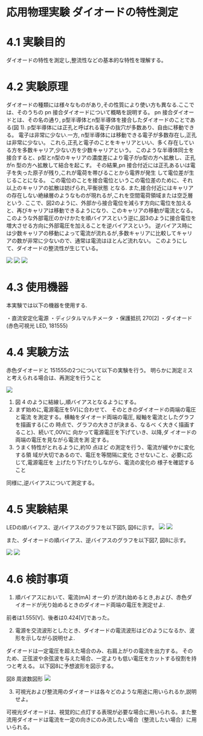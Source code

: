 応用物理実験 ダイオードの特性測定
===

# 4.1 実験目的

ダイオードの特性を測定し,整流性などの基本的な特性を理解する。

# 4.2 実験原理

ダイオードの種類には様々なものがあり,その性質により使い方も異なる.ここでは、そのうちの pn 接合ダイオードについて概略を説明する。
pn 接合ダイオードとは、その名の通り, p型半導体とn型半導体を接合したダイオードのことである(図 1).
p型半導体には正孔と呼ばれる電子の抜穴が多数あり、自由に移動できる。
電子は非常に少ない.一方, n型半導体には移動できる電子が多数存在し,正孔は非常に少ない。
これら,正孔と電子のことをキャリアといい、多く存在している方を多数キャリア,少ない方を少数キャリアという。
このような半導体同士を接合すると、p型とn型のキャリアの濃度差により電子がp型の方へ拡散し、正孔がn 型の方へ拡散して結合を起こす。
その結果,pn 接合付近には正孔あるいは電子を失った原子が残り,これが電荷を帯びることから電界が発生 して電位差が生じることになる。
この電位のことを接合電位というこの電位差のために、それ以上のキャリアの拡散は妨げられ,平衡状態 となる.
また,接合付近にはキャリアの存在しない絶縁層のようなものが現れるが,これを空間電荷領域または空乏層という.
ここで、図2のように、外部から接合電位を減らす方向に電位を加えると、再びキャリアは移動できるようになり、このキャリアの移動が電流となる。
このような外部電圧のかけかたを順バイアスという逆に,図3のように接合電位を増大させる方向に外部電圧を加えることを逆バイアスという。
逆バイアス時には少数キャリアの移動によって電流が流れるが,多数キャリアに比較してキャリアの数が非常に少ないので、通常は電流はほとんど流れない。
このようにして、ダイオードの整流性が生じている。

![](https://i.imgur.com/1wCfEyS.png)
![](https://i.imgur.com/suoycJW.png)
![](https://i.imgur.com/FwoTd11.png)



# 4.3 使用機器

本実験では以下の機器を使用する.

・直流安定化電源
・ディジタルマルチメータ
・保護抵抗 270[2]
・ダイオード(赤色可視光 LED, 181555)

# 4.4 実験方法

赤色ダイオードと 151555の2つについて以下の実験を行う。
明らかに測定ミスと考えられる場合は、再測定を行うこと

![](https://i.imgur.com/Tv8REmJ.png)


1. 図 4 のように結線し,順バイアスとなるようにする。
2. まず始めに,電源電圧を5V]に合わせて、 そのときのダイオードの両端の電圧と電流 を測定する。横軸をダイオード両端の電圧, 縦軸を電流としたグラフを描画する(この 時点で、グラフの大きさが決まる、なるべ く大きく描画すること)、続いて,00Vに 向かって電源電圧を下げていき、以降,ダ イオードの両端の電圧を見ながら電流を測 定する。
3. うまく特性がとれるように,約10 点ほど の測定を行う、電流が緩やかに変化する領 域が大切であるので、電圧を等間隔に変化 させないこと、必要に応じて,電源電圧を 上げたり下げたりしながら、電流の変化の 様子を確認すること

同様に,逆バイアスについて測定する。

# 4.5 実験結果

LEDの順バイアス、逆バイアスのグラフを以下図5, 図6に示す。
![](https://i.imgur.com/Q089UGI.png)
![](https://i.imgur.com/GFstLxf.png)



また、ダイオードの順バイアス、逆バイアスのグラフを以下図7, 図8に示す。

![](https://i.imgur.com/EoOMJja.png)
![](https://i.imgur.com/n6eLl7M.png)

# 4.6 検討事項

1. 順バイアスにおいて、電流(mA] オーダ) が流れ始めるとき,および、赤色ダイオードが光り始めるときのダイオード両端の電圧を測定せよ.

前者は1.555[V]、後者は0.424[V]であった。

2. 電源を交流波形としたとき、ダイオードの電流波形はどのようになるか、波形を示しながら説明せよ.

ダイオードは一定電圧を超えた場合のみ、右肩上がりの電流を出力する。
そのため、正弦波や余弦波を与えた場合、一定よりも低い電圧をカットする役割を持つと考える。
以下図8に予想波形を図示する。


図8 周波数図形
![](https://i.imgur.com/B1pXK5U.png)


3. 可視光および整流用のダイオードは各々どのような用途に用いられるか,説明せよ。

可視光ダイオードは、視覚的に点灯する表現が必要な場合に用いられる。また整流用ダイオードは電流を一定の向きにのみ流したい場合（整流したい場合）に用いられる。